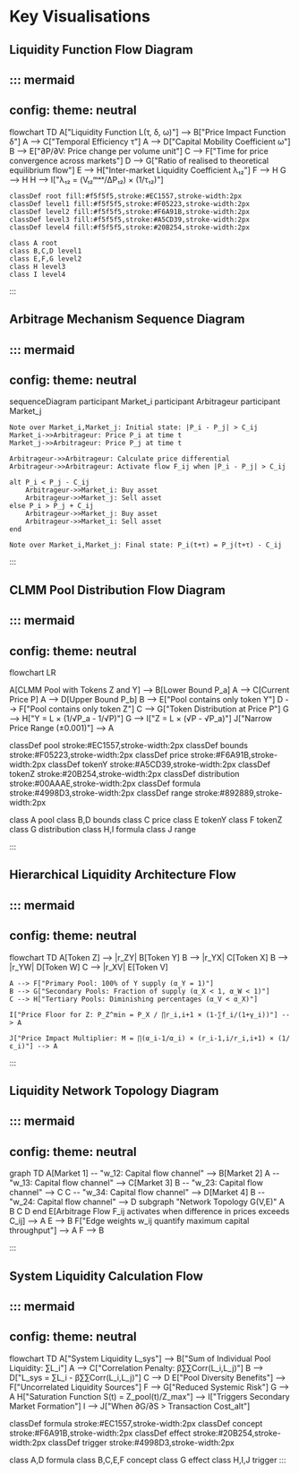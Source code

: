 # Key Visualisations
## Liquidity Function Flow Diagram
::: mermaid
---
config:
  theme: neutral
---
flowchart TD
    A["Liquidity Function L(τ, δ, ω)"] --> B["Price Impact Function δ"]
    A --> C["Temporal Efficiency τ"]
    A --> D["Capital Mobility Coefficient ω"]
    B --> E["∂P/∂V: Price change per volume unit"]
    C --> F["Time for price convergence across markets"]
    D --> G["Ratio of realised to theoretical equilibrium flow"]
    E --> H["Inter-market Liquidity Coefficient λ₁₂"]
    F --> H
    G --> H
    H --> I["λ₁₂ = (V₁₂ᵐᵃˣ/ΔP₁₂) × (1/τ₁₂)"]
    
    classDef root fill:#f5f5f5,stroke:#EC1557,stroke-width:2px
    classDef level1 fill:#f5f5f5,stroke:#F05223,stroke-width:2px
    classDef level2 fill:#f5f5f5,stroke:#F6A91B,stroke-width:2px
    classDef level3 fill:#f5f5f5,stroke:#A5CD39,stroke-width:2px
    classDef level4 fill:#f5f5f5,stroke:#20B254,stroke-width:2px
    
    class A root
    class B,C,D level1
    class E,F,G level2
    class H level3
    class I level4
:::

## Arbitrage Mechanism Sequence Diagram
::: mermaid
---
config:
  theme: neutral
---
sequenceDiagram
    participant Market_i
    participant Arbitrageur
    participant Market_j
    
    Note over Market_i,Market_j: Initial state: |P_i - P_j| > C_ij
    Market_i->>Arbitrageur: Price P_i at time t
    Market_j->>Arbitrageur: Price P_j at time t
    
    Arbitrageur->>Arbitrageur: Calculate price differential
    Arbitrageur->>Arbitrageur: Activate flow F_ij when |P_i - P_j| > C_ij
    
    alt P_i < P_j - C_ij
        Arbitrageur->>Market_i: Buy asset
        Arbitrageur->>Market_j: Sell asset
    else P_i > P_j + C_ij
        Arbitrageur->>Market_j: Buy asset
        Arbitrageur->>Market_i: Sell asset
    end
    
    Note over Market_i,Market_j: Final state: P_i(t+τ) = P_j(t+τ) - C_ij
:::

## CLMM Pool Distribution Flow Diagram
::: mermaid
---
config:
theme: neutral
---

flowchart LR

A[CLMM Pool with Tokens Z and Y] --> B[Lower Bound P_a]
A --> C[Current Price P]
A --> D[Upper Bound P_b]
B --> E["Pool contains only token Y"]
D --> F["Pool contains only token Z"]
C --> G["Token Distribution at Price P"]
G --> H["Y = L × (1/√P_a - 1/√P)"]
G --> I["Z = L × (√P - √P_a)"]
J["Narrow Price Range (±0.001)"] --> A

classDef pool stroke:#EC1557,stroke-width:2px
classDef bounds stroke:#F05223,stroke-width:2px
classDef price stroke:#F6A91B,stroke-width:2px
classDef tokenY stroke:#A5CD39,stroke-width:2px
classDef tokenZ stroke:#20B254,stroke-width:2px
classDef distribution stroke:#00AAAE,stroke-width:2px
classDef formula stroke:#4998D3,stroke-width:2px
classDef range stroke:#892889,stroke-width:2px

class A pool
class B,D bounds
class C price
class E tokenY
class F tokenZ
class G distribution
class H,I formula
class J range

:::

## Hierarchical Liquidity Architecture Flow
::: mermaid
---
config:
  theme: neutral
---
flowchart TD
    A[Token Z] --> |r_ZY| B[Token Y]
    B --> |r_YX| C[Token X]
    B --> |r_YW| D[Token W]
    C --> |r_XV| E[Token V]
    
    A --> F["Primary Pool: 100% of Y supply (α_Y = 1)"]
    B --> G["Secondary Pools: Fraction of supply (α_X < 1, α_W < 1)"]
    C --> H["Tertiary Pools: Diminishing percentages (α_V < α_X)"]
    
    I["Price Floor for Z: P_Z^min = P_X / ∏r_i,i+1 × (1-∑f_i/(1+γ_i))"] --> A
    
    J["Price Impact Multiplier: M = ∏(α_i-1/α_i) × (r_i-1,i/r_i,i+1) × (1/ε_i)"] --> A
:::

## Liquidity Network Topology Diagram
::: mermaid
---
config:
  theme: neutral
---
graph TD
    A[Market 1] -- "w_12: Capital flow channel" --> B[Market 2]
    A -- "w_13: Capital flow channel" --> C[Market 3]
    B -- "w_23: Capital flow channel" --> C
    C -- "w_34: Capital flow channel" --> D[Market 4]
    B -- "w_24: Capital flow channel" --> D
    subgraph "Network Topology G(V,E)"
        A
        B
        C
        D
    end
    E[Arbitrage Flow F_ij activates when difference in prices exceeds C_ij] --> A
    E --> B
    F["Edge weights w_ij quantify maximum capital throughput"] --> A
    F --> B

:::

## System Liquidity Calculation Flow
::: mermaid
---
config:
theme: neutral
---
flowchart TD
A["System Liquidity L_sys"] --> B["Sum of Individual Pool Liquidity: ∑L_i"]
A --> C["Correlation Penalty: β∑∑Corr(L_i,L_j)"]
B --> D["L_sys = ∑L_i - β∑∑Corr(L_i,L_j)"]
C --> D
E["Pool Diversity Benefits"] --> F["Uncorrelated Liquidity Sources"]
F --> G["Reduced Systemic Risk"]
G --> A
H["Saturation Function S(t) = Z_pool(t)/Z_max"] --> I["Triggers Secondary Market Formation"]
I --> J["When ∂G/∂S > Transaction Cost_alt"]

classDef formula stroke:#EC1557,stroke-width:2px
classDef concept stroke:#F6A91B,stroke-width:2px
classDef effect stroke:#20B254,stroke-width:2px
classDef trigger stroke:#4998D3,stroke-width:2px

class A,D formula
class B,C,E,F concept
class G effect
class H,I,J trigger
:::
